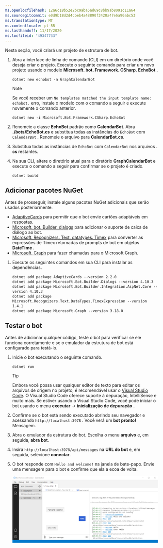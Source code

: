 ```yaml
---
ms.openlocfilehash: 12a6c18b52e2bc9aba5ad69c8bb9ab8091c11a64
ms.sourcegitcommit: e0d9b18d2d4cbeb4a48890f3420a47e6a90abc53
ms.translationtype: MT
ms.contentlocale: pt-BR
ms.lasthandoff: 11/17/2020
ms.locfileid: "49347733"
---
```

<!-- markdownlint-disable MD002 MD041 -->

Nesta seção, você criará um projeto de estrutura de bot.

1. Abra a interface de linha de comando (CLI) em um diretório onde você deseja criar o projeto. Execute o seguinte comando para criar um novo projeto usando o modelo **Microsoft. bot. Framework. CSharp. EchoBot** .

    ```dotnetcli
    dotnet new echobot -n GraphCalendarBot
    ```

    > [!NOTE]
    > Se você receber um `No templates matched the input template name: echobot.` erro, instale o modelo com o comando a seguir e execute novamente o comando anterior.
    >
    > ```dotnetcli
    > dotnet new -i Microsoft.Bot.Framework.CSharp.EchoBot
    > ```

1. Renomeie a classe **EchoBot** padrão como **CalendarBot**. Abra **./bots/EchoBot.cs** e substitua todas as instâncias do `EchoBot` com `CalendarBot` . Renomeie o arquivo para **CalendarBot.cs**.

1. Substitua todas as instâncias de `EchoBot` com `CalendarBot` nos arquivos **. cs** restantes.

1. Na sua CLI, altere o diretório atual para o diretório **GraphCalendarBot** e execute o comando a seguir para confirmar se o projeto é criado.

    ```dotnetcli
    dotnet build
    ```

## <a name="add-nuget-packages"></a>Adicionar pacotes NuGet

Antes de prosseguir, instale alguns pacotes NuGet adicionais que serão usados posteriormente.

- [AdaptiveCards](https://www.nuget.org/packages/AdaptiveCards/) para permitir que o bot envie cartões adaptáveis em respostas.
- [Microsoft. bot. Builder. dialogs](https://www.nuget.org/packages/Microsoft.Bot.Builder.Dialogs/) para adicionar o suporte de caixa de diálogo ao bot.
- [Microsoft. Recognizers. Text. datatypes. Timex](https://www.nuget.org/packages/Microsoft.Recognizers.Text.DataTypes.TimexExpression/) para converter as expressões de Timex retornadas de prompts de bot em objetos **DateTime** .
- [Microsoft. Graph](https://www.nuget.org/packages/Microsoft.Graph/) para fazer chamadas para o Microsoft Graph.

1. Execute os seguintes comandos em sua CLI para instalar as dependências.

    ```Shell
    dotnet add package AdaptiveCards --version 2.2.0
    dotnet add package Microsoft.Bot.Builder.Dialogs --version 4.10.3
    dotnet add package Microsoft.Bot.Builder.Integration.AspNet.Core --version 4.10.3
    dotnet add package Microsoft.Recognizers.Text.DataTypes.TimexExpression --version 1.4.1
    dotnet add package Microsoft.Graph --version 3.18.0
    ```

## <a name="test-the-bot"></a>Testar o bot

Antes de adicionar qualquer código, teste o bot para verificar se ele funciona corretamente e se o emulador da estrutura de bot está configurado para testá-lo.

1. Inicie o bot executando o seguinte comando.

    ```dotnetcli
    dotnet run
    ```

    > [!TIP]
    > Embora você possa usar qualquer editor de texto para editar os arquivos de origem no projeto, é recomendável usar o [Visual Studio Code](https://code.visualstudio.com/). O Visual Studio Code oferece suporte à depuração, IntelliSense e muito mais. Se estiver usando o Visual Studio Code, você pode iniciar o bot usando o menu **executar**  ->  **inicialização de depuração** .

1. Confirme se o bot está sendo executado abrindo seu navegador e acessando `http://localhost:3978` . Você verá um **bot pronto!** Mensagem.

1. Abra o emulador da estrutura do bot. Escolha o menu **arquivo** e, em seguida, **abra bot**.

1. Insira `http://localhost:3978/api/messages` na **URL do bot** e, em seguida, selecione **conectar**.

1. O bot responde com `Hello and welcome!` na janela de bate-papo. Envie uma mensagem para o bot e confirme que ela a ecoa de volta.

    ![Uma captura de tela do emulador de estrutura de bot conectado ao bot](images/test-emulator.png)
